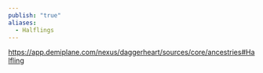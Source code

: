 ```yaml
---
publish: "true"
aliases:
  - Halflings
---
```

https://app.demiplane.com/nexus/daggerheart/sources/core/ancestries#Halfling